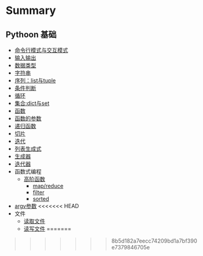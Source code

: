 # Summary

## Pythoon 基础

* [命令行模式与交互模式](base/command_and_interactive.md)
* [输入输出](base/input_output.md)
* [数据类型](base/data_type.md)
* [字符串](base/String.md)
* [序列：list与tuple](base/list_tuple.md)
* [条件判断](base/conditional.md)
* [循环](base/loop.md)
* [集合:dict与set](base/dict_set.md)
* [函数](base/function.md)
* [函数的参数](base/function_parameter.md)
* [递归函数](base/function_recursive.md)
* [切片](base/slice.md)
* [迭代](base/iteration.md)
* [列表生成式](base/list_comprehensions.md)
* [生成器](base/generator.md)
* [迭代器](base/iterator.md)
* 函数式编程
    * [高阶函数](base/higher_order_function.md)
        * [map/reduce](base/map_reduce.md)
        * [filter](base/filter.md)
        * [sorted](base/sorted.md)
* [argv参数](base/argv.md)
<<<<<<< HEAD
* 文件
    * [读取文件](base/read_file.md)
    * [读写文件](base/readwrite_file.md)
=======
>>>>>>> 8b5d182a7eecc74209bd1a7bf390e7379846705e
